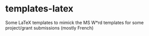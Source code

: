 # templates-latex
Some LaTeX templates to mimick the MS W*rd templates for some project/grant submissions (mostly French)
